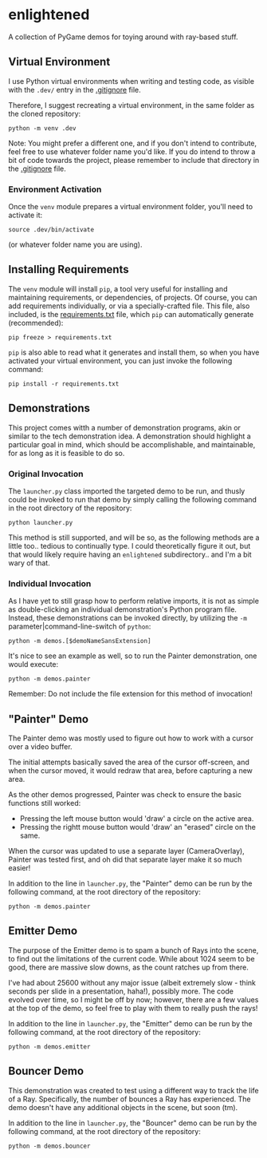 # enlightened

A collection of PyGame demos for toying around with ray-based stuff.

## Virtual Environment

I use Python virtual environments when writing and testing code, as visible
with the `.dev/` entry in the [.gitignore](.gitignore) file.

Therefore, I suggest recreating a virtual environment, in the same folder as
the cloned repository:

    python -m venv .dev

Note: You might prefer a different one, and if you don't intend to contribute,
feel free to use whatever folder name you'd like. If you do intend to throw a
bit of code towards the project, please remember to include that directory in
the [.gitignore](.gitignore) file.

### Environment Activation

Once the `venv` module prepares a virtual environment folder, you'll need to
activate it:

    source .dev/bin/activate

(or whatever folder name you are using).

## Installing Requirements

The `venv` module will install `pip`, a tool very useful for installing and
maintaining requirements, or dependencies, of projects. Of course, you can add
requirements individually, or via a specially-crafted file. This file, also
included, is the [requirements.txt](requirements.txt) file, which `pip` can
automatically generate (recommended):

    pip freeze > requirements.txt

`pip` is also able to read what it generates and install them, so when you have
activated your virtual environment, you can just invoke the following command:

    pip install -r requirements.txt


## Demonstrations

This project comes witth a number of demonstration programs, akin or similar to
the tech demonstration idea. A demonstration should highlight a particular goal
in mind, which should be accomplishable, and maintainable, for as long as it is
feasible to do so.

### Original Invocation

The `launcher.py` class imported the targeted demo to be run, and thusly could
be invoked to run that demo by simply calling the following command in the root
directory of the repository:

    python launcher.py

This method is still supported, and will be so, as the following methods are a
little too.. tedious to continually type. I could theoretically figure it out,
but that would likely require having an `enlightened` subdirectory.. and I'm a
bit wary of that.

### Individual Invocation

As I have yet to still grasp how to perform relative imports, it is not as
simple as double-clicking an individual demonstration's Python program file.
Instead, these demonstrations can be invoked directly, by utilizing the `-m`
parameter|command-line-switch of `python`:

    python -m demos.[$demoNameSansExtension]

It's nice to see an example as well, so to run the Painter demonstration, one
would execute:

    python -m demos.painter

Remember: Do not include the file extension for this method of invocation!

## "Painter" Demo

The Painter demo was mostly used to figure out how to work with a cursor over
a video buffer.

The initial attempts basically saved the area of the cursor off-screen, and
when the cursor moved, it would redraw that area, before capturing a new area.

As the other demos progressed, Painter was check to ensure the basic functions
still worked:

* Pressing the left mouse button would 'draw' a circle on the active area.
* Pressing the rightt mouse button would 'draw' an "erased" circle on the same.

When the cursor was updated to use a separate layer (CameraOverlay), Painter
was tested first, and oh did that separate layer make it so much easier!

In addition to the line in `launcher.py`, the "Painter" demo can be run by the
following command, at the root directory of the repository:

    python -m demos.painter

## Emitter Demo

The purpose of the Emitter demo is to spam a bunch of Rays into the scene, to
find out the limitations of the current code. While about 1024 seem to be good,
there are massive slow downs, as the count ratches up from there.

I've had about 25600 without any major issue (albeit extremely slow - think
seconds per slide in a presentation, haha!), possibly more. The code
evolved over time, so I might be off by now; however, there are a few values
at the top of the demo, so feel free to play with them to really push the rays!

In addition to the line in `launcher.py`, the "Emitter" demo can be run by the
following command, at the root directory of the repository:

    python -m demos.emitter

## Bouncer Demo

This demonstration was created to test using a different way to track the life
of a Ray. Specifically, the number of bounces a Ray has experienced. The demo
doesn't have any additional objects in the scene, but soon (tm).

In addition to the line in `launcher.py`, the "Bouncer" demo can be run by the
following command, at the root directory of the repository:

    python -m demos.bouncer

